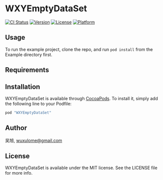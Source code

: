 # WXYEmptyDataSet

[![CI Status](http://img.shields.io/travis/吴旭/WXYEmptyDataSet.svg?style=flat)](https://travis-ci.org/吴旭/WXYEmptyDataSet)
[![Version](https://img.shields.io/cocoapods/v/WXYEmptyDataSet.svg?style=flat)](http://cocoapods.org/pods/WXYEmptyDataSet)
[![License](https://img.shields.io/cocoapods/l/WXYEmptyDataSet.svg?style=flat)](http://cocoapods.org/pods/WXYEmptyDataSet)
[![Platform](https://img.shields.io/cocoapods/p/WXYEmptyDataSet.svg?style=flat)](http://cocoapods.org/pods/WXYEmptyDataSet)

## Usage

To run the example project, clone the repo, and run `pod install` from the Example directory first.

## Requirements

## Installation

WXYEmptyDataSet is available through [CocoaPods](http://cocoapods.org). To install
it, simply add the following line to your Podfile:

```ruby
pod "WXYEmptyDataSet"
```

## Author

吴旭, wuxulome@gmail.com

## License

WXYEmptyDataSet is available under the MIT license. See the LICENSE file for more info.
